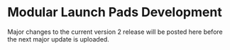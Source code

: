 # Modular Launch Pads Development

Major changes to the current version 2 release will be posted here before the next major update is uploaded.
